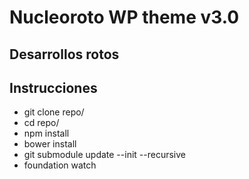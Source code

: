 # Nucleoroto WP theme v3.0
## Desarrollos rotos

## Instrucciones

- git clone	repo/
- cd	repo/
- npm	install
- bower	install
- git	submodule	update	--init	--recursive
- foundation watch
